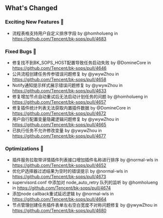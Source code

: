 <!-- Release notes generated using configuration in .github/release.yml at release_hill -->

## What's Changed

### Exciting New Features 🎉

* 流程表格支持用户自定义排序字段  by @homholueng in https://github.com/Tencent/bk-sops/pull/4683

### Fixed Bugs 👾

* 修复找不到BK_SOPS_HOST配置导致任务启动失败 by @DomineCore in https://github.com/Tencent/bk-sops/pull/4646
* 公共流程创建任务传参错误问题修复 by @ywywZhou in https://github.com/Tencent/bk-sops/pull/4658
* Notify通知提示样式展示错误问题修复 by @ywywZhou in https://github.com/Tencent/bk-sops/pull/4633
* 修复增加节点自动重试后无法启动计划任务的问题 by @homholueng in https://github.com/Tencent/bk-sops/pull/4657
* 修复插件统计列表无法获取内置插件数据 by @DomineCore in https://github.com/Tencent/bk-sops/pull/4672
* 用户自行配置变量隐藏逻辑问题修复 by @ywywZhou in https://github.com/Tencent/bk-sops/pull/4665
* 已执行任务不允许修改变量 by @ywywZhou in https://github.com/Tencent/bk-sops/pull/4677

### Optimizations 🦾

* 插件服务拉取带详情插件列表接口增加插件名称进行排序 by @normal-wls in https://github.com/Tencent/bk-sops/pull/4652
* 优化IP选择器过滤结果为空时的错误提示 by @normal-wls in https://github.com/Tencent/bk-sops/pull/4673
* supervisord.conf 中添加对 node_auto_retry 队列的监听 by @homholueng in https://github.com/Tencent/bk-sops/pull/4674
* 添加node callback重试延迟逻辑 by @normal-wls in https://github.com/Tencent/bk-sops/pull/4664
* 节点管理创建任务插件表单左右空白宽度不对称问题修复 by @ywywZhou in https://github.com/Tencent/bk-sops/pull/4680
